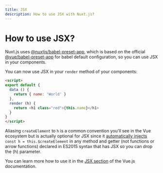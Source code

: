 ```yaml
---
title: JSX
description: How to use JSX with Nuxt.js?
---
```


# How to use JSX?

Nuxt.js uses [@nuxtjs/babel-preset-app](https://github.com/nuxt/babel-preset-app), which is based on the official [@vue/babel-preset-app](https://github.com/vuejs/vue-cli/tree/dev/packages/%40vue/babel-preset-app) for babel default configuration, so you can use JSX in your components.

You can now use JSX in your `render` method of your components:

```html
<script>
export default {
  data () {
    return { name: 'World' }
  },
  render (h) {
    return <h1 class="red">{this.name}</h1>
  }
}
</script>
```

<div class="Alert Alert--orange">

Aliasing `createElement` to `h` is a common convention you’ll see in the Vue ecosystem but is actually optional for JSX since it [automatically injects](https://github.com/vuejs/babel-plugin-transform-vue-jsx#h-auto-injection) `const h = this.$createElement` in any method and getter (not functions or arrow functions) declared in ES2015 syntax that has JSX so you can drop the (h) parameter.

</div>

You can learn more how to use it in the [JSX section](https://vuejs.org/v2/guide/render-function.html#JSX) of the Vue.js documentation.
